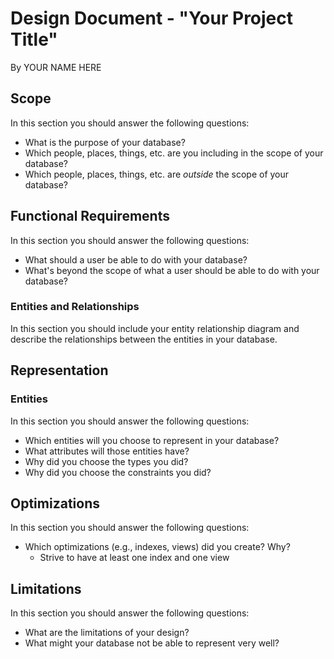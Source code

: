 # Design Document - "Your Project Title"

By YOUR NAME HERE

## Scope

In this section you should answer the following questions:

* What is the purpose of your database?
* Which people, places, things, etc. are you including in the scope of your database?
* Which people, places, things, etc. are *outside* the scope of your database?

## Functional Requirements

In this section you should answer the following questions:

* What should a user be able to do with your database?
* What's beyond the scope of what a user should be able to do with your database?

### Entities and Relationships

In this section you should include your entity relationship diagram and describe the relationships between the entities in your database.

## Representation

### Entities

In this section you should answer the following questions:

* Which entities will you choose to represent in your database?
* What attributes will those entities have?
* Why did you choose the types you did?
* Why did you choose the constraints you did?

## Optimizations

In this section you should answer the following questions:

* Which optimizations (e.g., indexes, views) did you create? Why?
    * Strive to have at least one index and one view

## Limitations

In this section you should answer the following questions:

* What are the limitations of your design?
* What might your database not be able to represent very well?
